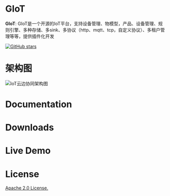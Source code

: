 GIoT
==========
**GIoT**: GIoT是一个开源的IoT平台，支持设备管理、物模型，产品、设备管理、规则引擎、多种存储、多sink、多协议（http、mqtt、tcp，自定义协议）、多租户管理等等，提供插件化开发

[![GitHub stars](https://img.shields.io/github/stars/GerryYuan/giot.svg?style=for-the-badge&label=Stars&logo=github)](https://github.com/GerryYuan/giot)

# 架构图
![IoT云边协同架构图](https://user-images.githubusercontent.com/11907624/111753822-41009900-88d2-11eb-9018-3d37dd2a9493.png)
# Documentation
# Downloads
# Live Demo
# License
[Apache 2.0 License.](LICENSE)
